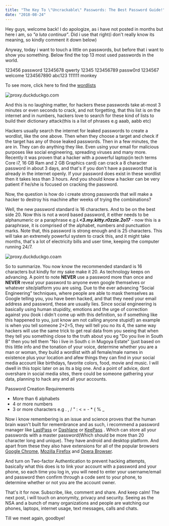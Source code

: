 ```yaml
---
title: "The Key To \"Uncrackable\" Passwords: The Best Password Guide!"
date: "2018-08-24"
---
```


Hey guys, welcome back! I do apologize, as i have not posted in months but here i am, so _"a luta continua"_. Did i use that right(i don't really know its meaning, so kindly comment it down below)

Anyway, today i want to touch a little on passwords, but before that i want to show you something. Below find the top 13 most used passwords in the world.

123456 password 12345678 qwerty 12345 123456789 passw0rd 1234567 welcome 1234567890 abc123 111111 monkey

To see more, click here to find the [wordlists](https://ajulusthoughts.files.wordpress.com/2018/08/wordlists-passwords.doc "wordlists passwords")

![proxy.duckduckgo.com](https://ajulusthoughts.files.wordpress.com/2018/08/proxy-duckduckgo-com.jpg?w=300)

And this is no laughing matter, for hackers these passwords take at-most 3 minutes or even seconds to crack, and not forgetting, that this list is on the internet and in numbers, hackers love to search for these kind of lists to build their dictionary attack(this is a list of phrases e.g aaab, aabb etc)

Hackers usually search the internet for leaked passwords to create a wordlist, like the one above. Then when they choose a target and check if the target has any of those leaked passwords. Then in a few minutes, the are in. They can do anything they like. Even using your email for malicious purposes like social engineering, spreading viruses and many more. Recently it was proven that a hacker with a powerful laptop(in tech terms Core i7, 16 GB Ram and 2 GB Graphics card) can crack a 8 character password in about 3 days, and that's if you don't have a password that is already in the internet openly. If your password does exist in these wordlist then it takes less than 3 hours. And you should know a hacker can be very patient if he/she is focused on cracking the password.

Now, the question is how do i create strong passwords that will make a hacker to destroy his machine after weeks of trying the combinations?

Well, the new password standard is 16 characters. And to be on the best side 20. Now this is not a word based password, it either needs to be alphanumeric or a paraphrase e.g **_i.<3.my.kitty.r0zzie.2o17_** - now this is a paraphrase, it is comprised of the alphabet, numbers and punctuation marks. Note that, this password is strong enough and is 25 characters. This will take an extremely powerful system to crack this, and it might take months, that's a lot of electricity bills and user time, keeping the computer running 24/7.

![proxy.duckduckgo.coam](images/proxy-duckduckgo-coam.jpg)

So to summarize. You now know the recommended standard is 16 characters but kindly for my sake make it 20. As technology keeps on advancing. A point to note **NEVER** use a password more than once and **NEVER** reveal your password to anyone even google themselves or whatever site/platform you are using. Due to the ever advancing "Social Engineering" techniques, where people are able to mask themselves as Google telling you, you have been hacked, and that they need your email address and password, these are usually lies. Since social engineering is basically using human stupidity, emotions and the urge of correction against you (look i didn't come up with this definition, so if something like this happened to you, just know am not calling anyone stupid!) an example is when you tell someone 2+2=5, they will tell you no its 4, the same way hackers will use the same trick to get real data from you seeing that when they tell you something close to the truth about you eg "Do you live in South B" then you tell them "No i live in South c in Mugoya Estate" )just based on this little info and the tonation of your voice, determine whether you are a man or woman, they build a wordlist with all female/male names in existence plus your location and afew things they can find in your social media account like birthdays, favorite colors, food, movie and music. I will dwell in this topic later on as its a big one. And a point of advice, dont overshare in social media sites, there could be someone gathering your data, planning to hack any and all your accounts.

Password Creation Requirements

- More than 6 alphabets
- 4 or more numbers
- 3 or more characters e.g . , / " : < = - \* ( % \_

Now i know remembering is an issue and science proves that the human brain wasn't built for remembrance and as such, i recommend a password manager like [LastPass](https://www.lastpass.com/) or [Dashlane](https://www.dashlane.com/) or [KeePass](https://keepass.info/) . Which can store all your passwords with a master password(Which should be more than 20 character long and unique). They have android and desktop platform. And apart from these they also have extensions for all of the popular browsers [Google Chrome](https://chrome.google.com/webstore/category/extensions), [Mozilla Firefox](https://addons.mozilla.org/en-US/firefox/) and [Opera Browser](https://addons.opera.com/en/).

And turn on Two-factor Authentication to prevent hacking attempts, basically what this does is to link your account with a password and your phone, so each time you log in, you will need to enter your username/email and password then confirm through a code sent to your phone, to determine whether or not you are the account owner.

That's it for now. Subscribe, like, comment and share. And keep calm! The next post, i will touch on anonymity, privacy and security. Seeing as the NSA and a bunch of many organizations and people are watching our phones, laptops, internet usage, text messages, calls and chats.

Till we meet again, goodbye!
